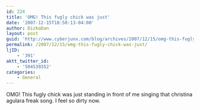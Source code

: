 ```yaml
---
id: 224
title: 'OMG! This fugly chick was just'
date: '2007-12-15T18:50:13-04:00'
author: DizkoDan
layout: post
guid: 'http://www.cyberjunx.com/blog/archives/2007/12/15/omg-this-fugly-chick-was-just/'
permalink: /2007/12/15/omg-this-fugly-chick-was-just/
ljID:
    - '391'
aktt_twitter_id:
    - '504539352'
categories:
    - General
---
```


OMG! This fugly chick was just standing in front of me singing that christina agulara freak song. I feel so dirty now.